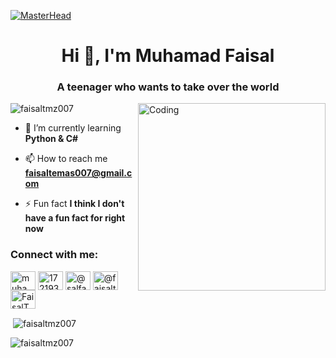 [![MasterHead](https://upload.wikimedia.org/wikipedia/commons/7/72/Playing_T-Rex_Runner.gif)](https://github.com/FaisalTmz007)
<h1 align="center">Hi 👋, I'm Muhamad Faisal</h1>
<h3 align="center">A teenager who wants to take over the world</h3>

<img align="right" alt="Coding" width="300" src="https://c.tenor.com/RDEHjB7H1HQAAAAC/mario-hi.gif">

<p align="left"> <img src="https://komarev.com/ghpvc/?username=faisaltmz007&label=Profile%20views&color=0e75b6&style=flat" alt="faisaltmz007" /> </p>

- 🌱 I’m currently learning **Python & C#**

- 📫 How to reach me **faisaltemas007@gmail.com**

- ⚡ Fun fact **I think I don't have a fun fact for right now**

<h3 align="left">Connect with me:</h3>
<p align="left">
<a href="https://linkedin.com/in/muhamad-faisal-fachrul-ulum-176537159" target="blank"><img align="center" src="https://raw.githubusercontent.com/rahuldkjain/github-profile-readme-generator/master/src/images/icons/Social/linked-in-alt.svg" alt="muhamad-faisal-fachrul-ulum-176537159" height="30" width="40" /></a>
<a href="https://stackoverflow.com/users/17219362" target="blank"><img align="center" src="https://raw.githubusercontent.com/rahuldkjain/github-profile-readme-generator/master/src/images/icons/Social/stack-overflow.svg" alt="17219362" height="30" width="40" /></a>
<a href="https://instagram.com/@salfachrululm" target="blank"><img align="center" src="https://raw.githubusercontent.com/rahuldkjain/github-profile-readme-generator/master/src/images/icons/Social/instagram.svg" alt="@salfachrululm" height="30" width="40" /></a>
<a href="https://www.hackerrank.com/@faisaltmz" target="blank"><img align="center" src="https://raw.githubusercontent.com/rahuldkjain/github-profile-readme-generator/master/src/images/icons/Social/hackerrank.svg" alt="@faisaltmz" height="30" width="40" /></a>
<a href="https://discord.gg/FaisalTmz#7151" target="blank"><img align="center" src="https://raw.githubusercontent.com/rahuldkjain/github-profile-readme-generator/master/src/images/icons/Social/discord.svg" alt="FaisalTmz#7151" height="30" width="40" /></a>
</p>

<p>&nbsp;<img align="center" src="https://github-readme-stats.vercel.app/api?username=faisaltmz007&show_icons=true&locale=en" alt="faisaltmz007" /></p>

<p><img align="center" src="https://github-readme-streak-stats.herokuapp.com/?user=faisaltmz007&" alt="faisaltmz007" /></p>
